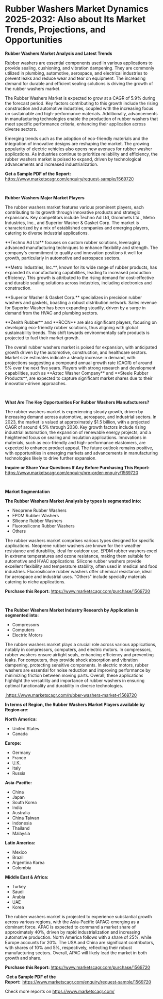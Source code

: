 <p><h1>Rubber Washers Market Dynamics 2025-2032: Also about Its Market Trends, Projections, and Opportunities</h1></p><p><strong>Rubber Washers Market Analysis and Latest Trends</strong></p>
<p><p>Rubber washers are essential components used in various applications to provide sealing, cushioning, and vibration dampening. They are commonly utilized in plumbing, automotive, aerospace, and electrical industries to prevent leaks and reduce wear and tear on equipment. The increasing demand for durable and efficient sealing solutions is driving the growth of the rubber washers market.</p><p>The Rubber Washers Market is expected to grow at a CAGR of 5.9% during the forecast period. Key factors contributing to this growth include the rising construction and automotive industries, coupled with the increasing focus on sustainable and high-performance materials. Additionally, advancements in manufacturing technologies enable the production of rubber washers that meet specific performance criteria, enhancing their application across diverse sectors. </p><p>Emerging trends such as the adoption of eco-friendly materials and the integration of innovative designs are reshaping the market. The growing popularity of electric vehicles also opens new avenues for rubber washer applications. As industries continue to prioritize reliability and efficiency, the rubber washers market is poised to expand, driven by technological advancements and increased industrialization.</p></p>
<p><strong>Get a Sample PDF of the Report:&nbsp;</strong> <a href="https://www.marketscagr.com/enquiry/request-sample/1569720?utm_campaign=2480&utm_medium=2&utm_source=Github&utm_content=ia&utm_term=25032025&utm_id=rubber-washers">https://www.marketscagr.com/enquiry/request-sample/1569720</a></p>
<p>&nbsp;</p>
<p><strong>Rubber Washers Major Market Players</strong></p>
<p><p>The rubber washers market features various prominent players, each contributing to its growth through innovative products and strategic expansions. Key competitors include Techno Ad Ltd, Grommets Ltd., Metro Industries, Inc., and Superior Washer & Gasket Corp. The market is characterized by a mix of established companies and emerging players, catering to diverse industrial applications.</p><p>**Techno Ad Ltd** focuses on custom rubber solutions, leveraging advanced manufacturing techniques to enhance flexibility and strength. The company's commitment to quality and innovation positions it well for growth, particularly in automotive and aerospace sectors.</p><p>**Metro Industries, Inc.**, known for its wide range of rubber products, has expanded its manufacturing capabilities, leading to increased production efficiency. This growth is attributed to the rising demand for cost-effective and durable sealing solutions across industries, including electronics and construction.</p><p>**Superior Washer & Gasket Corp.** specializes in precision rubber washers and gaskets, boasting a robust distribution network. Sales revenue for Superior Washer has been expanding steadily, driven by a surge in demand from the HVAC and plumbing sectors.</p><p>**Zenith Rubber** and **RCCN** are also significant players, focusing on developing eco-friendly rubber solutions, thus aligning with global sustainability trends. This shift towards environmentally safe products is projected to fuel their market growth.</p><p>The overall rubber washers market is poised for expansion, with anticipated growth driven by the automotive, construction, and healthcare sectors. Market size estimates indicate a steady increase in demand, with projections suggesting a compound annual growth rate (CAGR) of around 5% over the next five years. Players with strong research and development capabilities, such as **Aztec Washer Company** and **Steele Rubber Products**, are expected to capture significant market shares due to their innovation-driven approaches.</p></p>
<p>&nbsp;</p>
<p><strong>What Are The Key Opportunities For Rubber Washers Manufacturers?</strong></p>
<p><p>The rubber washers market is experiencing steady growth, driven by increasing demand across automotive, aerospace, and industrial sectors. In 2023, the market is valued at approximately $1.5 billion, with a projected CAGR of around 4.5% through 2030. Key growth factors include rising industrial automation, the expansion of renewable energy projects, and a heightened focus on sealing and insulation applications. Innovations in materials, such as eco-friendly and high-performance elastomers, are expected to enhance product appeal. The future outlook remains positive, with opportunities in emerging markets and advancements in manufacturing technologies likely to drive further expansion.</p></p>
<p><strong>Inquire or Share Your Questions If Any Before Purchasing This Report:</strong> <a href="https://www.marketscagr.com/enquiry/pre-order-enquiry/1569720?utm_campaign=2480&utm_medium=2&utm_source=Github&utm_content=ia&utm_term=25032025&utm_id=rubber-washers">https://www.marketscagr.com/enquiry/pre-order-enquiry/1569720</a></p>
<p>&nbsp;</p>
<p><strong>Market Segmentation</strong></p>
<p><strong>The Rubber Washers Market Analysis by types is segmented into:</strong></p>
<p><ul><li>Neoprene Rubber Washers</li><li>EPDM Rubber Washers</li><li>Silicone Rubber Washers</li><li>Fluorosilicone Rubber Washers</li><li>Others</li></ul></p>
<p><p>The rubber washers market comprises various types designed for specific applications. Neoprene rubber washers are known for their weather resistance and durability, ideal for outdoor use. EPDM rubber washers excel in extreme temperatures and ozone resistance, making them suitable for automotive and HVAC applications. Silicone rubber washers provide excellent flexibility and temperature stability, often used in medical and food industries. Fluorosilicone rubber washers offer chemical resistance, ideal for aerospace and industrial uses. "Others" include specialty materials catering to niche applications.</p></p>
<p><strong>Purchase this Report:&nbsp;</strong><a href="https://www.marketscagr.com/purchase/1569720?utm_campaign=2480&utm_medium=2&utm_source=Github&utm_content=ia&utm_term=25032025&utm_id=rubber-washers">https://www.marketscagr.com/purchase/1569720</a></p>
<p>&nbsp;</p>
<p><strong>The Rubber Washers Market Industry Research by Application is segmented into:</strong></p>
<p><ul><li>Compressors</li><li>Computers</li><li>Electric Motors</li></ul></p>
<p><p>The rubber washers market plays a crucial role across various applications, notably in compressors, computers, and electric motors. In compressors, rubber washers ensure airtight seals, enhancing efficiency and preventing leaks. For computers, they provide shock absorption and vibration dampening, protecting sensitive components. In electric motors, rubber washers are essential for noise reduction and improving performance by minimizing friction between moving parts. Overall, these applications highlight the versatility and importance of rubber washers in ensuring optimal functionality and durability in diverse technologies.</p></p>
<p><a href="https://www.marketscagr.com/rubber-washers-market-r1569720?utm_campaign=2480&utm_medium=2&utm_source=Github&utm_content=ia&utm_term=25032025&utm_id=rubber-washers">&nbsp;https://www.marketscagr.com/rubber-washers-market-r1569720</a></p>
<p><strong>In terms of Region, the Rubber Washers Market Players available by Region are:</strong></p>
<p>
    <p> <strong> North America: </strong>
        <ul>
            <li>United States</li>
            <li>Canada</li>
        </ul>
        </p> 
    <p> <strong> Europe: </strong>
        <ul>
            <li>Germany</li>
            <li>France</li>
            <li>U.K.</li>
            <li>Italy</li>
            <li>Russia</li>
        </ul>
        </p> 
    <p> <strong> Asia-Pacific: </strong>
        <ul>
            <li>China</li>
            <li>Japan</li>
            <li>South Korea</li>
            <li>India</li>
            <li>Australia</li>
            <li>China Taiwan</li>
            <li>Indonesia</li>
            <li>Thailand</li>
            <li>Malaysia</li>
        </ul>
        </p> 
    <p> <strong> Latin America: </strong>
        <ul>
            <li>Mexico</li>
            <li>Brazil</li>
            <li>Argentina Korea</li>
            <li>Colombia</li>
        </ul>
        </p> 
    <p> <strong> Middle East & Africa: </strong>
        <ul>
            <li>Turkey</li>
            <li>Saudi</li>
            <li>Arabia</li>
            <li>UAE</li>
            <li>Korea</li>
        </ul>
    </p>
    </p>
<p><p>The rubber washers market is projected to experience substantial growth across various regions, with the Asia-Pacific (APAC) emerging as a dominant force. APAC is expected to command a market share of approximately 40%, driven by rapid industrialization and increasing automotive production. North America follows with a share of 25%, while Europe accounts for 20%. The USA and China are significant contributors, with shares of 10% and 5%, respectively, reflecting their robust manufacturing sectors. Overall, APAC will likely lead the market in both growth and share.</p></p>
<p><strong>Purchase this Report: </strong><a href="https://www.marketscagr.com/purchase/1569720?utm_campaign=2480&utm_medium=2&utm_source=Github&utm_content=ia&utm_term=25032025&utm_id=rubber-washers">https://www.marketscagr.com/purchase/1569720</a></p>
<p>&nbsp;<strong>Get a Sample PDF of the Report:&nbsp;&nbsp;</strong><a href="https://www.marketscagr.com/enquiry/request-sample/1569720?utm_campaign=2480&utm_medium=2&utm_source=Github&utm_content=ia&utm_term=25032025&utm_id=rubber-washers">https://www.marketscagr.com/enquiry/request-sample/1569720</a></p>
<p><strong></strong></p>
<p>Check more reports on <a href="https://www.marketscagr.com/?utm_campaign=2480&utm_medium=2&utm_source=Github&utm_content=ia&utm_term=25032025&utm_id=rubber-washers">https://www.marketscagr.com/</a></p>